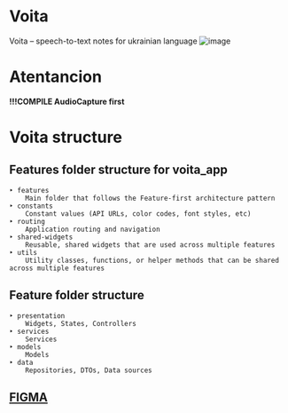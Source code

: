 # Voita
Voita – speech-to-text notes for ukrainian language
![image](https://github.com/user-attachments/assets/93dc56b0-4bf7-4f20-9430-476e5a72dc29)

# Atentancion
**!!!COMPILE AudioCapture first**

# Voita structure

## Features folder structure for voita_app
```
‣ features
    Main folder that follows the Feature-first architecture pattern
‣ constants
    Constant values (API URLs, color codes, font styles, etc)
‣ routing
    Application routing and navigation
‣ shared-widgets
    Reusable, shared widgets that are used across multiple features
‣ utils
    Utility classes, functions, or helper methods that can be shared across multiple features
```

## Feature folder structure
```
‣ presentation
    Widgets, States, Controllers
‣ services  
    Services
‣ models
    Models
‣ data
    Repositories, DTOs, Data sources
```

## [FIGMA](https://www.figma.com/file/qmJaOhwZUHGY8BdGtvn6I1/Notua?type=design&node-id=0%3A1&mode=design&t=2lQzAo7UuZv8npx6-1)
